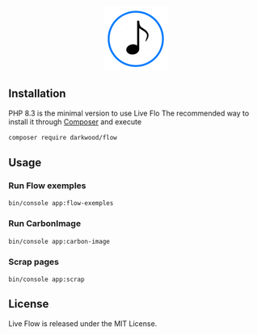 <p align="center">
  <a href="https://github.com/matyo91/flow-live">
    <img src="public/logo.png" width="auto" height="128px" alt="Flow">
  </a>
</p>

## Installation

PHP 8.3 is the minimal version to use Live Flo
The recommended way to install it through [Composer](http://getcomposer.org) and execute

```bash
composer require darkwood/flow
```

## Usage

### Run Flow exemples

```
bin/console app:flow-exemples
```

### Run CarbonImage

```
bin/console app:carbon-image
```

### Scrap pages

```
bin/console app:scrap
```

## License

Live Flow is released under the MIT License.
